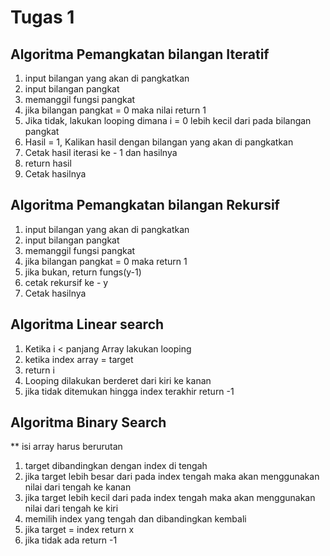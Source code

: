 # Tugas 1
## Algoritma Pemangkatan bilangan Iteratif

1. input bilangan yang akan di pangkatkan
2. input bilangan pangkat
3. memanggil fungsi pangkat
4. jika bilangan pangkat = 0 maka nilai return 1
5. Jika tidak, lakukan looping dimana i = 0 lebih kecil dari pada bilangan pangkat
6. Hasil = 1, Kalikan hasil dengan bilangan yang akan di pangkatkan
7. Cetak hasil iterasi ke - 1 dan hasilnya
10. return hasil
11. Cetak hasilnya

## Algoritma Pemangkatan bilangan Rekursif


1. input bilangan yang akan di pangkatkan
2. input bilangan pangkat
3. memanggil fungsi pangkat
4. jika bilangan pangkat = 0 maka return 1
6. jika bukan, return fungs(y-1)
7. cetak rekursif ke - y
8. Cetak hasilnya

## Algoritma Linear search

1. Ketika i < panjang Array lakukan looping
2. ketika index array = target
3. return i
4. Looping dilakukan berderet dari kiri ke kanan
5. jika tidak ditemukan hingga index terakhir return -1

## Algoritma Binary Search

** isi array harus berurutan

1. target dibandingkan dengan index di tengah
2. jika target lebih besar dari pada index tengah maka akan menggunakan nilai dari tengah ke kanan
3. jika target lebih kecil dari pada index tengah maka akan menggunakan nilai dari tengah ke kiri
4. memilih index yang tengah dan dibandingkan kembali
5. jika target = index return x
6. jika tidak ada return -1

